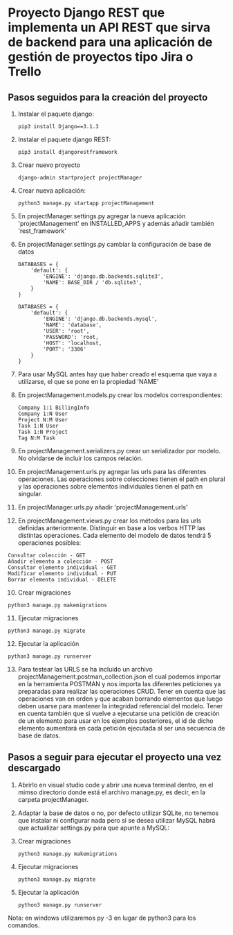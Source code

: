 # Proyecto Django REST que implementa un API REST que sirva de backend para una aplicación de gestión de proyectos tipo Jira o Trello

## Pasos seguidos para la creación del proyecto

1. Instalar el paquete django:
   ```
   pip3 install Django==3.1.3
   ```

1. Instalar el paquete django REST:
   ```
   pip3 install djangorestframework
   ```

2. Crear nuevo proyecto
   ```
   django-admin startproject projectManager
   ```

3. Crear nueva aplicación:
   ```
   python3 manage.py startapp projectManagement
   ```

4. En projectManager.settings.py agregar la nueva aplicación 'projectManagement' en INSTALLED_APPS y además añadir también 'rest_framework'

5. En projectManager.settings.py cambiar la configuración de base de datos

    ```
    DATABASES = {
        'default': {
            'ENGINE': 'django.db.backends.sqlite3',
            'NAME': BASE_DIR / 'db.sqlite3',
        }
    }

    DATABASES = {
        'default': {
            'ENGINE': 'django.db.backends.mysql',
            'NAME': 'database',
            'USER': 'root',
            'PASSWORD': 'root,
            'HOST': 'localhost,
            'PORT': '3306'
        }
    }
   ```

5. Para usar MySQL antes hay que haber creado el esquema que vaya a utilizarse, el que se pone en la propiedad 'NAME'

6. En projectManagement.models.py crear los modelos correspondientes:

    ```
    Company 1:1 BillingInfo
    Company 1:N User
    Project N:M User
    Task 1:N User
    Task 1:N Project
    Tag N:M Task
    ```

7. En projectManagement.serializers.py crear un serializador por modelo. No olvidarse de incluir los campos relación.

8. En projectManagement.urls.py agregar las urls para las diferentes operaciones. Las operaciones sobre colecciones tienen el path en plural y las operaciones sobre elementos individuales tienen el path en singular.

8. En projectManager.urls.py añadir 'projectManagement.urls'

9. En projectManagement.views.py crear los métodos para las urls definidas anteriormente. Distinguir en base a los verbos HTTP las distintas operaciones. Cada elemento del modelo de datos tendrá 5 operaciones posibles:

```
Consultar colección - GET
Añadir elemento a colección - POST
Consultar elemento individual - GET
Modificar elemento individual - PUT
Borrar elemento individual - DELETE
```

10. Crear migraciones
   ```
   python3 manage.py makemigrations
   ```
11. Ejecutar migraciones
   ```
   python3 manage.py migrate
   ```

12. Ejecutar la aplicación
   ```
   python3 manage.py runserver
   ```

13. Para testear las URLS se ha incluido un archivo projectManagement.postman_collection.json el cual podemos importar en la herramienta POSTMAN y nos importa las diferentes peticiones ya preparadas para realizar las operaciones CRUD. Tener en cuenta que las operaciones van en orden y que acaban borrando elementos que luego deben usarse para mantener la integridad referencial del modelo. Tener en cuenta también que si vuelve a ejecutarse una petición de creación de un elemento para usar en los ejemplos posteriores, el id de dicho elemento aumentará en cada petición ejecutada al ser una secuencia de base de datos.


## Pasos a seguir para ejecutar el proyecto una vez descargado

1. Abrirlo en visual studio code y abrir una nueva terminal dentro, en el mimso directorio donde está el archivo manage.py, es decir, en la carpeta projectManager.

2. Adaptar la base de datos o no, por defecto utilizar SQLite, no tenemos que instalar ni configurar nada pero si se desea 
utilizar MySQL habrá que actualizar settings.py para que apunte a MySQL:

3. Crear migraciones
   ```
   python3 manage.py makemigrations
   ```
4. Ejecutar migraciones
   ```
   python3 manage.py migrate
   ```

5. Ejecutar la aplicación
   ```
   python3 manage.py runserver
   ```
Nota: en windows utilizaremos py -3 en lugar de python3 para los comandos.